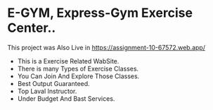 # E-GYM, Express-Gym Exercise Center..

This project was Also Live in https://assignment-10-67572.web.app/

* This is a Exercise Related WabSite.
* There is many Types of Exercise Classes.
* You Can Join And Explore Those Classes.
* Best Output Guaranteed.
* Top Laval Instructor.
* Under Budget And Bast Services. 